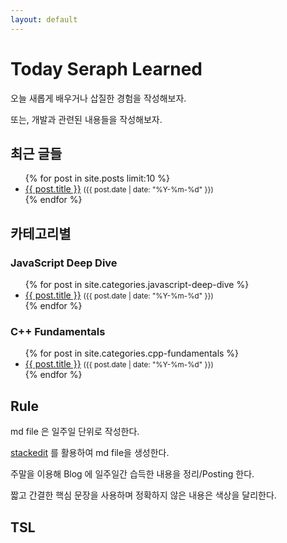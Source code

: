 ```yaml
---
layout: default
---
```


# Today Seraph Learned
오늘 새롭게 배우거나 삽질한 경험을 작성해보자.

또는, 개발과 관련된 내용들을 작성해보자.

## 최근 글들

<ul>
  {% for post in site.posts limit:10 %}
    <li>
      <a href="{{ post.url }}">{{ post.title }}</a>
      <small>({{ post.date | date: "%Y-%m-%d" }})</small>
    </li>
  {% endfor %}
</ul>

## 카테고리별

### JavaScript Deep Dive
<ul>
  {% for post in site.categories.javascript-deep-dive %}
    <li>
      <a href="{{ post.url }}">{{ post.title }}</a>
      <small>({{ post.date | date: "%Y-%m-%d" }})</small>
    </li>
  {% endfor %}
</ul>

### C++ Fundamentals
<ul>
  {% for post in site.categories.cpp-fundamentals %}
    <li>
      <a href="{{ post.url }}">{{ post.title }}</a>
      <small>({{ post.date | date: "%Y-%m-%d" }})</small>
    </li>
  {% endfor %}
</ul>

## Rule
md file 은 일주일 단위로 작성한다.

[stackedit](https://stackedit.io/) 를 활용하여 md file을 생성한다.

주말을 이용해 Blog 에 일주일간 습득한 내용을 정리/Posting 한다.

짧고 간결한 핵심 문장을 사용하며 정확하지 않은 내용은 색상을 달리한다.

## TSL
<!-- BLOG-POST-LIST:START -->

<!-- BLOG-POST-LIST:END -->